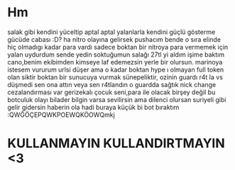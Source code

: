 # Hm
salak gibi kendini yüceltip aptal aptal yalanlarla kendini güçlü gösterme gücüde cabası :D? ha nitro olayına gelirsek pushacım bende o sıra elinde hiç olmadıgı kadar para vardı sadece boktan bir nitroya para vermemek için yalan uydurdum sende yedin soktuğumun salağı 27tl yi aldım işime baktım cano,benim ekibimden kimseye laf edemezsin yerle bir olursun. marinoya istesem vururum urlsi düşer ama o kadar boktan hype ı olmayan full token olan siktir boktan bir sunucuya vurmak sünepeliktir,
ozinin guardı r4t la vs düşmedi sen ona attın veya sen r4tlandın o guardda sağtık nick change cezalandırması var gerizekalı çocuk seni,para ile olacak birşey değil bu botculuk olayı bilader bilgin varsa sevilirsin ama dilenci olursan suriyeli gibi gelir gidersin haberin ola hadi buraya küçük bi bot bıraktım :QWĞÖÇEPQWKPOEWQKÖOWQmkj
# KULLANMAYIN KULLANDIRTMAYIN <3

